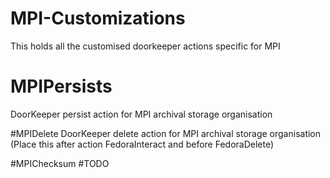 # MPI-Customizations
This holds all the customised doorkeeper actions specific for MPI

# MPIPersists
DoorKeeper persist action for MPI archival storage organisation	

<action name="persist resources" class="nl.mpi.tla.flat.deposit.action.MPIPersists">
<parameter name="fedoraConfig" value="{$base}/policies/fedora-config.xml"/>
<parameter name="resourcesDir" value="/app/flat/data"/>
<parameter name="policyFile" value="{$base}/policies/persistence-policy.xml"/>
<parameter name="xpathDatasetName" value="/cmd:CMD[cmd:Header/cmd:MdProfile='clarin.eu:cr1:p_1345561703683']/cmd:Components/cmd:ComicBook/cmd:Title"/>
<parameter name="archiveRootMapping" value="{$base}/policies/archive-roots-mapping.xml"/>
</action>

#MPIDelete
DoorKeeper delete action for MPI archival storage organisation	
(Place this after action FedoraInteract and before FedoraDelete)

<action class="nl.mpi.tla.flat.deposit.action.MPIDelete">
<parameter name="fedoraConfig" value="{$work}/acl/fedora-config.xml"/>
</action>


#MPIChecksum
#TODO
